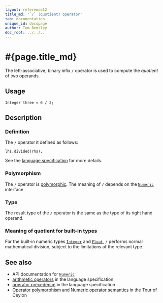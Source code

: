 ```yaml
---
layout: reference12
title_md: '`/` (quotient) operator'
tab: documentation
unique_id: docspage
author: Tom Bentley
doc_root: ../../..
---
```


# #{page.title_md}

The left-associative, binary infix `/` operator is used to compute the *quotient* of 
two operands.

## Usage 

<!-- try: -->
    Integer three = 6 / 2;

## Description

### Definition

The `/` operator it defined as follows:

<!-- check:none -->
<!-- try: -->
    lhs.divided(rhs);

See the [language specification](#{site.urls.spec_current}#arithmetic) for more details.

### Polymorphism

The `/` operator is [polymorphic](#{page.doc_root}/reference/operator/operator-polymorphism). 
The meaning of `/` depends on the 
[`Numeric`](#{site.urls.apidoc_1_1}/Numeric.type.html) interface.

### Type

The result type of the `/` operator is the same as the type of its right hand operand.

### Meaning of quotient for built-in types

For the built-in numeric types [`Integer`](#{site.urls.apidoc_1_1}/Integer.type.html) and
[`Float`](#{site.urls.apidoc_1_1}/Float.type.html),
`/` performs normal mathematical division, subject to the limitations
of the relevant type.


## See also

* API documentation for [`Numeric`](#{site.urls.apidoc_1_1}/Numeric.type.html)
* [arithmetic operators](#{site.urls.spec_current}#arithmetic) in the 
  language specification
* [operator precedence](#{site.urls.spec_current}#operatorprecedence) in the 
  language specification
* [Operator polymorphism](#{page.doc_root}/tour/language-module/#operator_polymorphism) 
  and 
  [Numeric operator semantics](#{page.doc_root}/tour/language-module/#numeric_operator_semantics) 
  in the Tour of Ceylon
